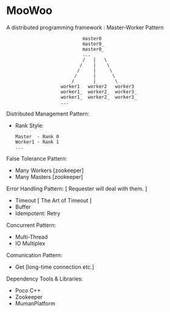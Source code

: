 MooWoo
======

A distributed programming framework : Master-Worker Pattern

								master0
								master0_
								master0_
								...
								/   |   \
							   /    |    \
							  /     |     \
							 /      |      \
							/       |       \
						worker1   worker2   worker3
						worker1_  worker2_  worker3_
						worker1_  worker2_  worker3_
						...


Distributed Management Pattern:
*	Rank Style:

		Master 	- Rank 0
		Worker1 - Rank 1
		...

False Tolerance Pattern:
*	Many Workers [zookeeper]
*	Many Masters [zookeeper]

Error Handling Pattern: [ Requester will deal with them. ]
*	Timeout [ The Art of Timeout ]
*	Buffer
*	Idempotent: Retry

Concurrent Pattern:
*	Multi-Thread
*   IO Multiplex

Comunication Pattern:
*	Get [long-time connection etc.]



Dependency Tools & Libraries:
*	Poco C++  
*	Zookeeper
*	MumanPlatform


